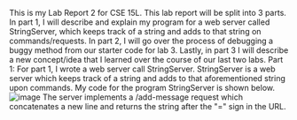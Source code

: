 This is my Lab Report 2 for CSE 15L. This lab report will be split into 3 parts. In part 1, I will describe and explain my program for a web server called StringServer, which keeps track of a string and adds to that string on commands/requests. In part 2, I will go over the process of debugging a buggy method from our starter code for lab 3. Lastly, in part 3 I will describe a new concept/idea that I learned over the course of our last two labs.
Part 1:
For part 1, I wrote a web server call StringServer. StringServer is a web server which keeps track of a string and adds to that aforementioned string upon commands. My code for the program StringServer is shown below.
![image](https://user-images.githubusercontent.com/122566208/215642853-782ebfba-4e99-4b61-bcc7-ca178038c97d.png)
The server implements a  /add-message request which concatenates a new line and returns the string after the "=" sign in the URL. 
